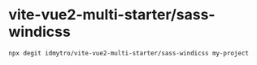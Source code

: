 # vite-vue2-multi-starter/sass-windicss

```
npx degit idmytro/vite-vue2-multi-starter/sass-windicss my-project
```

